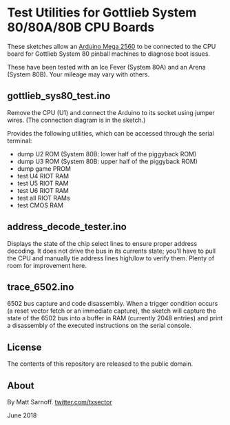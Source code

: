 # Test Utilities for Gottlieb System 80/80A/80B CPU Boards

These sketches allow an [Arduino Mega 2560](https://store.arduino.cc/usa/mega-2560-r3) to be connected to the CPU board for Gottlieb System 80 pinball machines to diagnose boot issues.

These have been tested with an Ice Fever (System 80A) and an Arena (System 80B). Your mileage may vary with others.


## gottlieb\_sys80\_test.ino

Remove the CPU (U1) and connect the Arduino to its socket using jumper wires. (The connection diagram is in the sketch.)

Provides the following utilities, which can be accessed through the serial terminal:

- dump U2 ROM (System 80B: lower half of the piggyback ROM)
- dump U3 ROM (System 80B: upper half of the piggyback ROM)
- dump game PROM
- test U4 RIOT RAM
- test U5 RIOT RAM
- test U6 RIOT RAM
- test all RIOT RAMs
- test CMOS RAM


## address\_decode\_tester.ino

Displays the state of the chip select lines to ensure proper address decoding. It does not drive the bus in its currents state; you'll have to pull the CPU and manually tie address lines high/low to verify them. Plenty of room for improvement here.


## trace\_6502.ino

6502 bus capture and code disassembly. When a trigger condition occurs (a reset vector fetch or an immediate capture), the sketch will capture the state of the 6502 bus into a buffer in RAM (currently 2048 entries) and print a disassembly of the executed instructions on the serial console.


## License

The contents of this repository are released to the public domain.

## About

By Matt Sarnoff. [twitter.com/txsector](https://twitter.com/txsector)

June 2018
